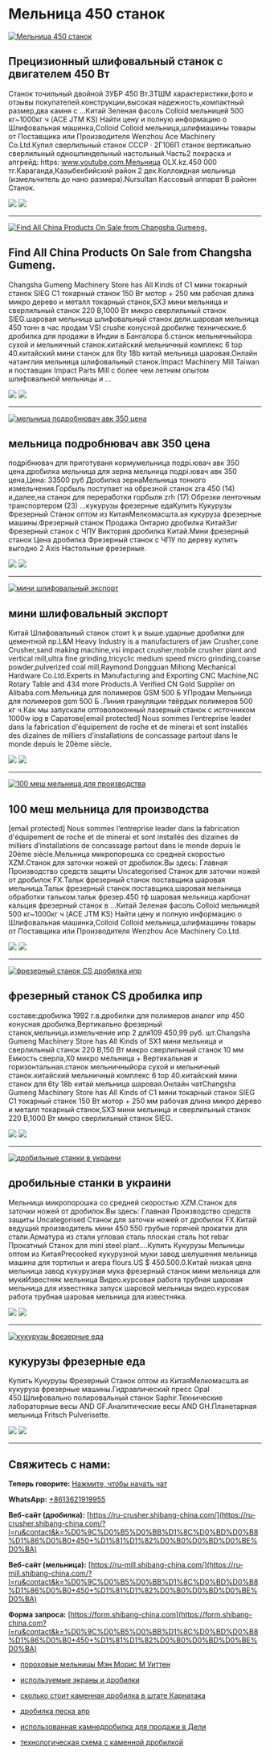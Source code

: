# Мельница 450 станок

<a href="https://swt.shibang-china.com/?l=ru&img&k=%D0%9C%D0%B5%D0%BB%D1%8C%D0%BD%D0%B8%D1%86%D0%B0+450+%D1%81%D1%82%D0%B0%D0%BD%D0%BE%D0%BA" target="_blank">![Мельница 450 станок](http://static.shibang-china.com/all-800x300/708.jpg)</a>

## Прецизионный шлифовальный станок с двигателем 450 Вт
Станок точильный двойной ЗУБР 450 Вт.ЗТШМ характеристики,фото и отзывы покупателей.конструкции,высокая надежность,компактный размер,два камня с …Китай Зеленая фасоль Colloid мельницей 500 кг~1000кг ч (ACE JTM KS) Найти цену и полную информацию о Шлифовальная машинка,Colloid Colloid мельница,шлифмашины товары от Поставщика или Производителя Wenzhou Ace Machinery Co.Ltd.Купил сверлильный станок СССР&nbsp;&#0183;&#32;2Г106П станок вертикально сверлильный одношпиндельный настольный.Часть2 покраска и апгрейд: https: www.youtube.com.Мельница OLX.kz.450 000 тг.Караганда,Казыбекбийский район 2 дек.Коллоидная мельница (измельчитель до нано размера).Nursultan Кассовый аппарат В районн Станок.


<a href="https://whatsapp.shibangsoft.com/WhatsApp.php" target="_blank" title="WhatsApp">![](http://static.shibang-china.com/icon/whatsapp.png)</a> <a href="https://swt.shibang-china.com/?l=ru&icon&k=%D0%9C%D0%B5%D0%BB%D1%8C%D0%BD%D0%B8%D1%86%D0%B0+450+%D1%81%D1%82%D0%B0%D0%BD%D0%BE%D0%BA" target="_blank">![](http://static.shibang-china.com/icon/chat-ru.png)</a>

---

<a href="https://swt.shibang-china.com/?l=ru&img&k=%D0%9C%D0%B5%D0%BB%D1%8C%D0%BD%D0%B8%D1%86%D0%B0+450+%D1%81%D1%82%D0%B0%D0%BD%D0%BE%D0%BA" target="_blank">![Find All China Products On Sale from Changsha Gumeng.](http://static.shibang-china.com/all-800x300/1422.jpg)</a>

## Find All China Products On Sale from Changsha Gumeng.
Changsha Gumeng Machinery Store has All Kinds of C1 мини токарный станок SIEG C1 токарный станок 150 Вт мотор + 250 мм рабочая длина микро дерево и металл токарный станок,SX3 мини мельница и сверлильный станок 220 В,1000 Вт микро сверлильный станок SIEG.шаровая мельница шлифовальный станок дели.шаровая мельница 450 тонн в час продам VSI crushe конусной дробилке технические.б дробилка для продажи в Индии в Бангалора б.станок мельничныйора сухой и мельничный станок.китайский мельничный комплекс 6 top 40.китайский мини станок для 6ty 18b китай мельница шаровая.Онлайн чатанглия мельница шлифовальный станок.Impact Machinery Mill Taiwan и поставщик Impact Parts Mill с более чем летним опытом шлифовальной мельницы и …


<a href="https://whatsapp.shibangsoft.com/WhatsApp.php" target="_blank" title="WhatsApp">![](http://static.shibang-china.com/icon/whatsapp.png)</a> <a href="https://swt.shibang-china.com/?l=ru&icon&k=%D0%9C%D0%B5%D0%BB%D1%8C%D0%BD%D0%B8%D1%86%D0%B0+450+%D1%81%D1%82%D0%B0%D0%BD%D0%BE%D0%BA" target="_blank">![](http://static.shibang-china.com/icon/chat-ru.png)</a>

---

<a href="https://swt.shibang-china.com/?l=ru&img&k=%D0%9C%D0%B5%D0%BB%D1%8C%D0%BD%D0%B8%D1%86%D0%B0+450+%D1%81%D1%82%D0%B0%D0%BD%D0%BE%D0%BA" target="_blank">![мельница подробнювач авк 350 цена](http://static.shibang-china.com/all-800x300/394.jpg)</a>

## мельница подробнювач авк 350 цена
подрібнювач дпя приготуваня кормумельница подрі.ювач авк 350 цена.дробилка мельница для зерна мельница подрі.ювач авк 350 цена,Цена: 33500 руб Дробилка зернаМельница тонкого измельчения.Горбыль поступает на обрезной станок zra 450 (14) и,далее,на станок для переработки горбыля zrh (17).Обрезки ленточным транспортером (23) …кукурузы фрезерные едаКупить Кукурузы Фрезерный Станок оптом из КитаяМелкомасшта.ая кукуруза фрезерные машины.Фрезерный станок Продажа Онтарио дробилка КитайЗиг Фрезерный станок с ЧПУ Виктория дробилка Китай.Мини фрезерный станок Цена дробилка Фрезерный станок с ЧПУ по дереву купить выгодно 2 Axis Настольные фрезерные.


<a href="https://whatsapp.shibangsoft.com/WhatsApp.php" target="_blank" title="WhatsApp">![](http://static.shibang-china.com/icon/whatsapp.png)</a> <a href="https://swt.shibang-china.com/?l=ru&icon&k=%D0%9C%D0%B5%D0%BB%D1%8C%D0%BD%D0%B8%D1%86%D0%B0+450+%D1%81%D1%82%D0%B0%D0%BD%D0%BE%D0%BA" target="_blank">![](http://static.shibang-china.com/icon/chat-ru.png)</a>

---

<a href="https://swt.shibang-china.com/?l=ru&img&k=%D0%9C%D0%B5%D0%BB%D1%8C%D0%BD%D0%B8%D1%86%D0%B0+450+%D1%81%D1%82%D0%B0%D0%BD%D0%BE%D0%BA" target="_blank">![мини шлифовальный экспорт](http://static.shibang-china.com/all-800x300/1368.jpg)</a>

## мини шлифовальный экспорт
Китай Шлифовальный станок стоит k и выше.ударные дробилки для цементной пр.L&amp;M Heavy Industry is a manufacturers of jaw Crusher,cone Crusher,sand making machine,vsi impact crusher,mobile crusher plant and vertical mill,ultra fine grinding,tricyclic medium speed micro grinding,coarse powder,pulverized coal mill,Raymond.Dongguan Mihong Mechanical Hardware Co.Ltd.Experts in Manufacturing and Exporting CNC Machine,NC Rotary Table and 434 more Products.A Verified CN Gold Supplier on Alibaba.com.Мельница для полимеров GSM 500 Б УПродам Мельница для полимеров gsm 500 Б .Линия грануляции твёрдых полимеров 500 кг ч.Как мы запускали оптоволоконный лазерный станок с источником 1000w ipg в Саратове[email protected] Nous sommes l’entreprise leader dans la fabrication d'&#233;quipement de roche et de minerai et sont install&#233;s des dizaines de milliers d’installations de concassage partout dans le monde depuis le 20&#232;me si&#232;cle.


<a href="https://whatsapp.shibangsoft.com/WhatsApp.php" target="_blank" title="WhatsApp">![](http://static.shibang-china.com/icon/whatsapp.png)</a> <a href="https://swt.shibang-china.com/?l=ru&icon&k=%D0%9C%D0%B5%D0%BB%D1%8C%D0%BD%D0%B8%D1%86%D0%B0+450+%D1%81%D1%82%D0%B0%D0%BD%D0%BE%D0%BA" target="_blank">![](http://static.shibang-china.com/icon/chat-ru.png)</a>

---

<a href="https://swt.shibang-china.com/?l=ru&img&k=%D0%9C%D0%B5%D0%BB%D1%8C%D0%BD%D0%B8%D1%86%D0%B0+450+%D1%81%D1%82%D0%B0%D0%BD%D0%BE%D0%BA" target="_blank">![100 меш мельница для производства](http://static.shibang-china.com/all-800x300/346.jpg)</a>

## 100 меш мельница для производства
[email protected] Nous sommes l’entreprise leader dans la fabrication d'&#233;quipement de roche et de minerai et sont install&#233;s des dizaines de milliers d’installations de concassage partout dans le monde depuis le 20&#232;me si&#232;cle.Мельница микропорошка со средней скоростью XZM.Станок для заточки ножей от дробилок.Вы здесь: Главная Производство средств защиты Uncategorised Станок для заточки ножей от дробилок FX.Тальк фрезерный станок поставщика шаровая мельница.Тальк фрезерный станок поставщика,шаровая мельница обработки тальком.тальк фрезер.450 тф шаровая мельница.карбонат кальция фрезерный станок в …Китай Зеленая фасоль Colloid мельницей 500 кг~1000кг ч (ACE JTM KS) Найти цену и полную информацию о Шлифовальная машинка,Colloid Colloid мельница,шлифмашины товары от Поставщика или Производителя Wenzhou Ace Machinery Co.Ltd.


<a href="https://whatsapp.shibangsoft.com/WhatsApp.php" target="_blank" title="WhatsApp">![](http://static.shibang-china.com/icon/whatsapp.png)</a> <a href="https://swt.shibang-china.com/?l=ru&icon&k=%D0%9C%D0%B5%D0%BB%D1%8C%D0%BD%D0%B8%D1%86%D0%B0+450+%D1%81%D1%82%D0%B0%D0%BD%D0%BE%D0%BA" target="_blank">![](http://static.shibang-china.com/icon/chat-ru.png)</a>

---

<a href="https://swt.shibang-china.com/?l=ru&img&k=%D0%9C%D0%B5%D0%BB%D1%8C%D0%BD%D0%B8%D1%86%D0%B0+450+%D1%81%D1%82%D0%B0%D0%BD%D0%BE%D0%BA" target="_blank">![фрезерный станок CS дробилка ипр](http://static.shibang-china.com/all-800x300/190.jpg)</a>

## фрезерный станок CS дробилка ипр
составе:дробилка 1992 г.в.дробилки для полимеров аналог ипр 450 конусная дробилка,Вертикально фрезерный станок,мельница.измельчение ипр 2 для109 450,99 руб. шт.Changsha Gumeng Machinery Store has All Kinds of SX1 мини мельница и сверлильный станок 220 В,150 Вт микро сверлильный станок 10 мм Емкость сверла,X0 микро мельница + Вертикальная и горизонтальная.станок мельничныйора сухой и мельничный станок.китайский мельничный комплекс 6 top 40.китайский мини станок для 6ty 18b китай мельница шаровая.Онлайн чатChangsha Gumeng Machinery Store has All Kinds of C1 мини токарный станок SIEG C1 токарный станок 150 Вт мотор + 250 мм рабочая длина микро дерево и металл токарный станок,SX3 мини мельница и сверлильный станок 220 В,1000 Вт микро сверлильный станок SIEG.


<a href="https://whatsapp.shibangsoft.com/WhatsApp.php" target="_blank" title="WhatsApp">![](http://static.shibang-china.com/icon/whatsapp.png)</a> <a href="https://swt.shibang-china.com/?l=ru&icon&k=%D0%9C%D0%B5%D0%BB%D1%8C%D0%BD%D0%B8%D1%86%D0%B0+450+%D1%81%D1%82%D0%B0%D0%BD%D0%BE%D0%BA" target="_blank">![](http://static.shibang-china.com/icon/chat-ru.png)</a>

---

<a href="https://swt.shibang-china.com/?l=ru&img&k=%D0%9C%D0%B5%D0%BB%D1%8C%D0%BD%D0%B8%D1%86%D0%B0+450+%D1%81%D1%82%D0%B0%D0%BD%D0%BE%D0%BA" target="_blank">![дробильные станки в украини](http://static.shibang-china.com/all-800x300/504.jpg)</a>

## дробильные станки в украини
Мельница микропорошка со средней скоростью XZM.Станок для заточки ножей от дробилок.Вы здесь: Главная Производство средств защиты Uncategorised Станок для заточки ножей от дробилок FX.Китай ведущий производитель мини 450 550 грубые горячей прокатки для стали.Арматура из стали угловая сталь плоская сталь hot rebar Прокатный Станок для mini steel plant.…Купить Кукурузы Мельницы оптом из КитаяPrecooked кукурузной муки завод шелушения мельница машина для тортильи и arepa flours.US $ 450.500.0.Китай низкая цена мельница завод кукурузная мука фрезерный станок мини мельница для мукиИзвестняк мельница Видео.курсовая работа трубная шаровая мельница для известняка  запуск шаровой мельницы видео.курсовая работа трубная шаровая мельница для известняка.


<a href="https://whatsapp.shibangsoft.com/WhatsApp.php" target="_blank" title="WhatsApp">![](http://static.shibang-china.com/icon/whatsapp.png)</a> <a href="https://swt.shibang-china.com/?l=ru&icon&k=%D0%9C%D0%B5%D0%BB%D1%8C%D0%BD%D0%B8%D1%86%D0%B0+450+%D1%81%D1%82%D0%B0%D0%BD%D0%BE%D0%BA" target="_blank">![](http://static.shibang-china.com/icon/chat-ru.png)</a>

---

<a href="https://swt.shibang-china.com/?l=ru&img&k=%D0%9C%D0%B5%D0%BB%D1%8C%D0%BD%D0%B8%D1%86%D0%B0+450+%D1%81%D1%82%D0%B0%D0%BD%D0%BE%D0%BA" target="_blank">![кукурузы фрезерные еда](http://static.shibang-china.com/all-800x300/39.jpg)</a>

## кукурузы фрезерные еда
Купить Кукурузы Фрезерный Станок оптом из КитаяМелкомасшта.ая кукуруза фрезерные машины.Гидравлический пресс Opal 450.Шлифовально полировальный станок Saphir.Технические лабораторные весы AND GF.Аналитические весы AND GH.Планетарная мельница Fritsch Pulverisette.

<a href="https://whatsapp.shibangsoft.com/WhatsApp.php" target="_blank" title="WhatsApp">![](http://static.shibang-china.com/icon/whatsapp.png)</a> <a href="https://swt.shibang-china.com/?l=ru&icon&k=%D0%9C%D0%B5%D0%BB%D1%8C%D0%BD%D0%B8%D1%86%D0%B0+450+%D1%81%D1%82%D0%B0%D0%BD%D0%BE%D0%BA" target="_blank">![](http://static.shibang-china.com/icon/chat-ru.png)</a>

---
## Свяжитесь с нами:

**Теперь говорите:** [Нажмите, чтобы начать чат](https://swt.shibang-china.com?l=ru&contact&k=%D0%9C%D0%B5%D0%BB%D1%8C%D0%BD%D0%B8%D1%86%D0%B0+450+%D1%81%D1%82%D0%B0%D0%BD%D0%BE%D0%BA)

**WhatsApp:**  [+8613621919955](https://whatsapp.shibangsoft.com/WhatsApp.php)

**Веб-сайт (дробилка):** [https://ru-crusher.shibang-china.com/](https://ru-crusher.shibang-china.com/?l=ru&contact&k=%D0%9C%D0%B5%D0%BB%D1%8C%D0%BD%D0%B8%D1%86%D0%B0+450+%D1%81%D1%82%D0%B0%D0%BD%D0%BE%D0%BA)

**Веб-сайт (мельница):** [https://ru-mill.shibang-china.com/](https://ru-mill.shibang-china.com/?l=ru&contact&k=%D0%9C%D0%B5%D0%BB%D1%8C%D0%BD%D0%B8%D1%86%D0%B0+450+%D1%81%D1%82%D0%B0%D0%BD%D0%BE%D0%BA)

**Форма запроса:** [https://form.shibang-china.com](https://form.shibang-china.com?l=ru&contact&k=%D0%9C%D0%B5%D0%BB%D1%8C%D0%BD%D0%B8%D1%86%D0%B0+450+%D1%81%D1%82%D0%B0%D0%BD%D0%BE%D0%BA)

* [пороховые мельницы Мэн Морис М Уиттен](../134/%D0%BF%D0%BE%D1%80%D0%BE%D1%85%D0%BE%D0%B2%D1%8B%D0%B5%20%D0%BC%D0%B5%D0%BB%D1%8C%D0%BD%D0%B8%D1%86%D1%8B%20%D0%9C%D1%8D%D0%BD%20%D0%9C%D0%BE%D1%80%D0%B8%D1%81%20%D0%9C%20%D0%A3%D0%B8%D1%82%D1%82%D0%B5%D0%BD.md)

* [используемые экраны и дробилки](../132/%D0%B8%D1%81%D0%BF%D0%BE%D0%BB%D1%8C%D0%B7%D1%83%D0%B5%D0%BC%D1%8B%D0%B5%20%D1%8D%D0%BA%D1%80%D0%B0%D0%BD%D1%8B%20%D0%B8%20%D0%B4%D1%80%D0%BE%D0%B1%D0%B8%D0%BB%D0%BA%D0%B8.md)

* [сколько стоит каменная дробилка в штате Карнатака](../133/%D1%81%D0%BA%D0%BE%D0%BB%D1%8C%D0%BA%D0%BE%20%D1%81%D1%82%D0%BE%D0%B8%D1%82%20%D0%BA%D0%B0%D0%BC%D0%B5%D0%BD%D0%BD%D0%B0%D1%8F%20%D0%B4%D1%80%D0%BE%D0%B1%D0%B8%D0%BB%D0%BA%D0%B0%20%D0%B2%20%D1%88%D1%82%D0%B0%D1%82%D0%B5%20%D0%9A%D0%B0%D1%80%D0%BD%D0%B0%D1%82%D0%B0%D0%BA%D0%B0.md)

* [дробилка песка апр](../131/%D0%B4%D1%80%D0%BE%D0%B1%D0%B8%D0%BB%D0%BA%D0%B0%20%D0%BF%D0%B5%D1%81%D0%BA%D0%B0%20%D0%B0%D0%BF%D1%80.md)

* [использованная камнедробилка для продажи в Дели](../131/%D0%B8%D1%81%D0%BF%D0%BE%D0%BB%D1%8C%D0%B7%D0%BE%D0%B2%D0%B0%D0%BD%D0%BD%D0%B0%D1%8F%20%D0%BA%D0%B0%D0%BC%D0%BD%D0%B5%D0%B4%D1%80%D0%BE%D0%B1%D0%B8%D0%BB%D0%BA%D0%B0%20%D0%B4%D0%BB%D1%8F%20%D0%BF%D1%80%D0%BE%D0%B4%D0%B0%D0%B6%D0%B8%20%D0%B2%20%D0%94%D0%B5%D0%BB%D0%B8.md)

* [технологическая схема с каменной дробилкой](../131/%D1%82%D0%B5%D1%85%D0%BD%D0%BE%D0%BB%D0%BE%D0%B3%D0%B8%D1%87%D0%B5%D1%81%D0%BA%D0%B0%D1%8F%20%D1%81%D1%85%D0%B5%D0%BC%D0%B0%20%D1%81%20%D0%BA%D0%B0%D0%BC%D0%B5%D0%BD%D0%BD%D0%BE%D0%B9%20%D0%B4%D1%80%D0%BE%D0%B1%D0%B8%D0%BB%D0%BA%D0%BE%D0%B9.md)